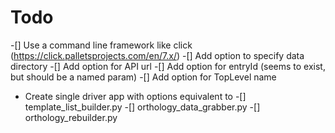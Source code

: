 # Todo

-[] Use a command line framework like click (https://click.palletsprojects.com/en/7.x/)
-[] Add option to specify data directory
-[] Add option for API url
-[] Add option for entryId (seems to exist, but should be a named param)
-[] Add option for TopLevel name

- Create single driver app with options equivalent to
  -[] template_list_builder.py
  -[] orthology_data_grabber.py
  -[] orthology_rebuilder.py
